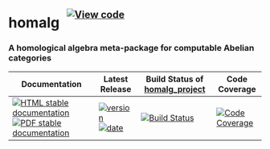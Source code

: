 <!-- BEGIN HEADER -->
# homalg&ensp;<sup><sup>[![View code][code-img]][code-url]</sup></sup>

### A homological algebra meta-package for computable Abelian categories

| Documentation | Latest Release | Build Status of [homalg_project](/../../) | Code Coverage |
| ------------- | -------------- | ------------ | ------------- |
| [![HTML stable documentation][html-img]][html-url] [![PDF stable documentation][pdf-img]][pdf-url] | [![version][version-img]][version-url] [![date][date-img]][date-url] | [![Build Status][tests-img]][tests-url] | [![Code Coverage][codecov-img]][codecov-url] |

<!-- END HEADER -->
<!-- BEGIN FOOTER -->
[html-img]: https://img.shields.io/badge/🔗%20HTML-stable-blue.svg
[html-url]: https://homalg-project.github.io/homalg_project/homalg/doc/chap0_mj.html

[pdf-img]: https://img.shields.io/badge/🔗%20PDF-stable-blue.svg
[pdf-url]: https://homalg-project.github.io/homalg_project/homalg/download_pdf.html

[version-img]: https://img.shields.io/endpoint?url=https://homalg-project.github.io/homalg_project/homalg/badge_version.json&label=🔗%20version&color=yellow
[version-url]: https://homalg-project.github.io/homalg_project/homalg/view_release.html

[date-img]: https://img.shields.io/endpoint?url=https://homalg-project.github.io/homalg_project/homalg/badge_date.json&label=🔗%20released%20on&color=yellow
[date-url]: https://homalg-project.github.io/homalg_project/homalg/view_release.html

[tests-img]: https://github.com/homalg-project/homalg_project/actions/workflows/Tests.yml/badge.svg?branch=master
[tests-url]: https://github.com/homalg-project/homalg_project/actions/workflows/Tests.yml?query=branch%3Amaster

[codecov-img]: https://codecov.io/gh/homalg-project/homalg_project/branch/master/graph/badge.svg?flag=homalg
[codecov-url]: https://codecov.io/gh/homalg-project/homalg_project/tree/master/homalg

[code-img]: https://img.shields.io/badge/-View%20code-blue?logo=github
[code-url]: https://github.com/homalg-project/homalg_project/tree/master/homalg#top
<!-- END FOOTER -->
